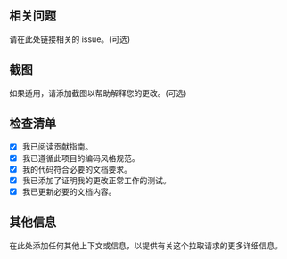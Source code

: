 ## 相关问题

请在此处链接相关的 issue。(可选)

## 截图

如果适用，请添加截图以帮助解释您的更改。(可选)

## 检查清单

- [x] 我已阅读贡献指南。
- [x] 我已遵循此项目的编码风格规范。
- [x] 我的代码符合必要的文档要求。
- [x] 我已添加了证明我的更改正常工作的测试。
- [x] 我已更新必要的文档内容。

## 其他信息

在此处添加任何其他上下文或信息，以提供有关这个拉取请求的更多详细信息。
